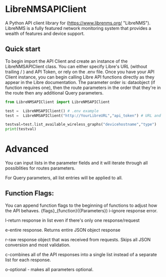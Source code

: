 # LibreNMSAPIClient
A Python API client library for (https://www.librenms.org/ "LibreNMS").  
LibreNMS is a fully featured network monitoring system that provides a wealth of features and device support.  

## Quick start
To begin import the API Client and create an instance of the LibreNMSAPIClient class. You can either specify Libre's URL (without trailing / ) and API Token, or rely on the .env file.
Once you have your API Client instance, you can begin calling Libre API functions directly as they appear in the Libre documentation. 
The parameter order is: dataobject (if function requires one), then the route parameters in the order that they're in the route then any additional Query parameters.

``` python
from LibreNMSAPIClient import LibreNMSAPIClient

test =  LibreNMSAPIClient() # .env example
test =  LibreNMSAPIClient("http://YourLibreURL","api_token") # URL and Token example

testval=test.list_available_wireless_graphs("devicehostname","type")
print(testval)
```

# Advanced
You can input lists in the parameter fields and it will iterate through all possiblities for routes parameters. 

For Query parameters, all list entries will be applied to all.


## Function Flags:  
You can append function flags to the beginning of functions to adjust how the API behaves. {flags}_{function}({Parameters})
i-ignore response error.

l-return response in list even if there's only one response/request

e-entire response. Returns entire JSON object response

r-raw response object that was received from requests. Skips all JSON conversion and most validation.

c-combines all of the API responses into a single list instead of a separate list for each response.

o-optional - makes all parameters optional.
